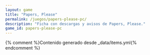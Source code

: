 ```yaml
---
layout: game
title: "Papers, Please"
permalink: /juegos/papers-please-pc/
description: "Ficha con descargas y avisos de Papers, Please."
game_id: papers-please-pc
---
```


{% comment %}Contenido generado desde _data/items.yml{% endcomment %}
